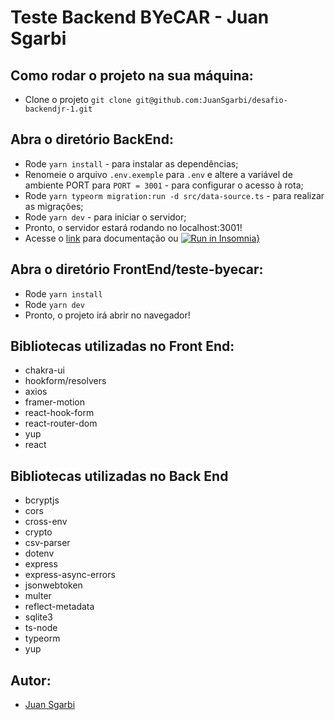 # Teste Backend BYeCAR - Juan Sgarbi

## Como rodar o projeto na sua máquina:

- Clone o projeto `git clone git@github.com:JuanSgarbi/desafio-backendjr-1.git`

## Abra o diretório BackEnd:

- Rode `yarn install` - para instalar as dependências;
- Renomeie o arquivo `.env.exemple` para `.env` e altere a variável de ambiente PORT para `PORT = 3001` - para configurar o acesso à rota;
- Rode `yarn typeorm migration:run -d src/data-source.ts` - para realizar as migrações;
- Rode `yarn dev` - para iniciar o servidor;
- Pronto, o servidor estará rodando no localhost:3001!
- Acesse o [link](https://juansgarbi.github.io/teste-byecar-doc/#req_5fe9126db0294291be13459f7e443769) para documentação ou [![Run in Insomnia}](https://insomnia.rest/images/run.svg)](https://insomnia.rest/run/?label=Teste%20BYeCAR&uri=https%3A%2F%2Fraw.githubusercontent.com%2FJuanSgarbi%2Fteste-byecar-doc%2Fmain%2Fconfig.json)

## Abra o diretório FrontEnd/teste-byecar:

- Rode `yarn install`
- Rode `yarn dev`
- Pronto, o projeto irá abrir no navegador!

## Bibliotecas utilizadas no Front End:

- chakra-ui 
- hookform/resolvers
- axios
- framer-motion
- react-hook-form 
- react-router-dom 
- yup
- react

## Bibliotecas utilizadas no Back End

- bcryptjs
- cors
- cross-env
- crypto
- csv-parser
- dotenv
- express
- express-async-errors
- jsonwebtoken
- multer
- reflect-metadata
- sqlite3
- ts-node
- typeorm
- yup

## Autor:

- [Juan Sgarbi](https://github.com/juansgarbi)
